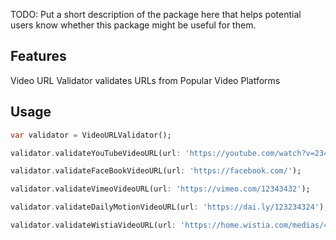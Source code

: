 <!-- 
This README describes the package. If you publish this package to pub.dev,
this README's contents appear on the landing page for your package.

For information about how to write a good package README, see the guide for
[writing package pages](https://dart.dev/guides/libraries/writing-package-pages). 

For general information about developing packages, see the Dart guide for
[creating packages](https://dart.dev/guides/libraries/create-library-packages)
and the Flutter guide for
[developing packages and plugins](https://flutter.dev/developing-packages). 
-->

TODO: Put a short description of the package here that helps potential users
know whether this package might be useful for them.

## Features

Video URL Validator validates URLs from Popular Video Platforms

## Usage

```dart
var validator = VideoURLValidator();

validator.validateYouTubeVideoURL(url: 'https://youtube.com/watch?v=23433');

validator.validateFaceBookVideoURL(url: 'https://facebook.com/');

validator.validateVimeoVideoURL(url: 'https://vimeo.com/12343432');

validator.validateDailyMotionVideoURL(url: 'https://dai.ly/123234324');

validator.validateWistiaVideoURL(url: 'https://home.wistia.com/medias/4342341231');
```
